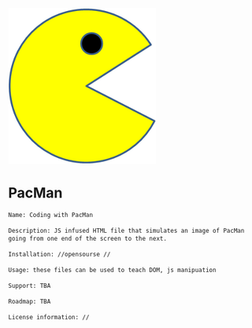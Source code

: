 <img src= "PacMan1.png" width='300' />



# PacMan

    Name: Coding with PacMan  

    Description: JS infused HTML file that simulates an image of PacMan going from one end of the screen to the next. 

    Installation: //opensourse //

    Usage: these files can be used to teach DOM, js manipuation 

    Support: TBA

    Roadmap: TBA 
    
    License information: //  
    
    

